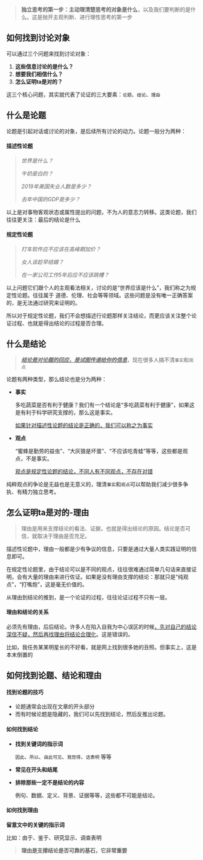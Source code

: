 > **独立思考的第一步：主动理清楚思考的对象是什么**，以及我们要判断的是什么。这是抛开主观判断、进行理性思考的第一步

## 如何找到讨论对象

可以通过三个问题来找到讨论对象：

1. **这些信息讨论的是什么？**
2. **想要我们相信什么？**
3. **怎么证明ta是对的？**

这三个核心问题，其实就代表了论证的三大要素：`论题`、`结论`、`理由`

## 什么是论题

论题是引起对话或讨论的对象，是后续所有讨论的动力。论题一般分为两种：

#### 描述性论题

> *世界是什么？*
>
> *牛奶是白的？*
>
> *2019年美国失业人数是多少？*
>
> *去年中国的GDP是多少？*

以上是对事物客观状态或属性提出的问题，不为人的意志力转移。这类论题，我们往往更关注：最后的结论是什么

#### 规定性论题

> *打车软件应不应该在高峰期加价？*
>
> *女人该趁早结婚？*
>
> *在一家公司工作5年后应不应该跳槽？*

以上问题它们跟个人的主观看法相关，讨论的是“世界应该是什么”，我们称之为规定性论题。往往属于 道德、伦理、社会等等领域。这些问题是没有唯一正确答案的，是无法通过研究来证明的。

所以对于规定性论题，我们不会想描述行论题那样关注结论，而更应该关注整个论证过程、也就是得出结论的过程是否合理。

## 什么是结论

> ***<u>结论是对论题的回应，是试图传递给你的信息</u>***，现在很多人搞不清`事实`和`观点`

论题有两种类型，那么结论也是分为两种：

- **事实**

  多吃蔬菜是否有利于健康？我们有一个结论是“多吃蔬菜有利于健康”，如果这是有利于科学研究支撑的，那么这是事实。

  <u>如果针对描述性论题的结论是正确的，我们可以称之为事实</u>

- **观点**

  “蜜蜂是勤劳的益虫”、“大灰狼是坏蛋”、“不应该吃青蛙”等等，这些都是观点，不是事实。

  <u>观点是规定性论题的结论，不同人有不同观点，不存在对错</u>

纯粹观点的争论是无益也是无意义的，理清`事实`和`观点`可以帮助我们减少很多争执、有精力独立思考。

## 怎么证明ta是对的-理由

>  理由是用来支撑结论的看法、证据，也就是得出结论的原因。结论是否可信，就取决于理由是否充足。

描述性论题中，理由一般都是少有争议的信息，只要是通过大量人类实践证明的信息即可。

在规定性论题里，由于结论可以是不同的观点，往往很难通过简单几句话来直接证明，会有大量的理由来进行佐证。如果是没有理由支撑的结论：那就只是“纯观点”，“打嘴炮”，这是毫无价值的。

从理由到结论的推到，是一个论证的过程，往往论证过程不只有一层。

#### 理由和结论的关系

必须先有理由，后后结论。许多人在陷入自我为中心误区的时候<u>，先对自己的结论深信不疑，然后再找理由将结论合理化</u>。这是错误的。

比如，我任务某某明星长的不好看，就是网上找到很多她的丑照。但事实上，这是本末倒置的

## 如何找到论题、结论和理由

#### 找到论题的技巧

- 论题通常会出现在文章的开头部分
- 而有时候论题是隐藏的，我们可以先找到结论，然后反推出论题。

#### 如何找到结论

- **找到关键词的指示词**

  `因此`、`所以`、`由此可见`、`我觉得`、`这表明` 等等

- **常见在开头和结尾**

- **排除那些一定不是结论的内容**

  例句、数据、定义、背景、证据等等，这些都不可能是结论。

#### 如何找到理由

**留意文中的关键的指示词**

比如：由于、鉴于、研究显示、调查表明



> **理由是支撑结论是否可靠的基石，它非常重要**






